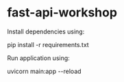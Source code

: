 # fast-api-workshop

Install dependencies using:

  pip install -r requirements.txt

Run application using:

  uvicorn main:app --reload
